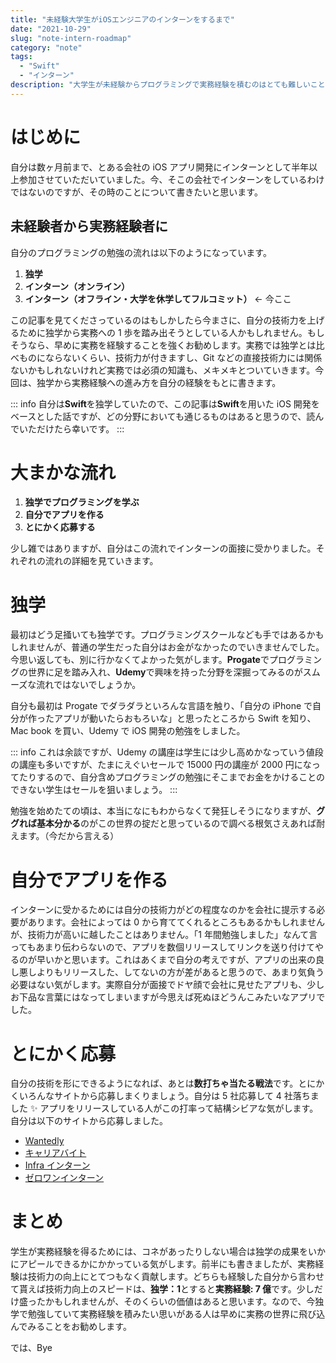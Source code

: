 ```yaml
---
title: "未経験大学生がiOSエンジニアのインターンをするまで"
date: "2021-10-29"
slug: "note-intern-roadmap"
category: "note"
tags:
  - "Swift"
  - "インターン"
description: "大学生が未経験からプログラミングで実務経験を積むのはとても難しいことだと思います。この記事では、自分の体験をもとに簡単に未経験から実務経験を積むための道筋を解説しました。"
---
```


# はじめに

自分は数ヶ月前まで、とある会社の iOS アプリ開発にインターンとして半年以上参加させていただいていました。今、そこの会社でインターンをしているわけではないのですが、その時のことについて書きたいと思います。

## 未経験者から実務経験者に

自分のプログラミングの勉強の流れは以下のようになっています。

1. **独学**
2. **インターン（オンライン）**
3. **インターン（オフライン・大学を休学してフルコミット）** ← 今ここ

この記事を見てくださっているのはもしかしたら今まさに、自分の技術力を上げるために独学から実務への 1 歩を踏み出そうとしている人かもしれません。もしそうなら、早めに実務を経験することを強くお勧めします。実務では独学とは比べものにならないくらい、技術力が付きますし、Git などの直接技術力には関係ないかもしれないけれど実務では必須の知識も、メキメキとついていきます。今回は、独学から実務経験への進み方を自分の経験をもとに書きます。

::: info
自分は**Swift**を独学していたので、この記事は**Swift**を用いた iOS 開発をベースとした話ですが、どの分野においても通じるものはあると思うので、読んでいただけたら幸いです。
:::

# 大まかな流れ

1. **独学でプログラミングを学ぶ**
2. **自分でアプリを作る**
3. **とにかく応募する**

少し雑ではありますが、自分はこの流れでインターンの面接に受かりました。それぞれの流れの詳細を見ていきます。

# 独学

最初はどう足掻いても独学です。プログラミングスクールなども手ではあるかもしれませんが、普通の学生だった自分はお金がなかったのでいきませんでした。今思い返しても、別に行かなくてよかった気がします。**Progate**でプログラミングの世界に足を踏み入れ、**Udemy**で興味を持った分野を深掘ってみるのがスムーズな流れではないでしょうか。

自分も最初は Progate でダラダラといろんな言語を触り、「自分の iPhone で自分が作ったアプリが動いたらおもろいな」と思ったところから Swift を知り、Mac book を買い、Udemy で iOS 開発の勉強をしました。

::: info
これは余談ですが、Udemy の講座は学生には少し高めかなっていう値段の講座も多いですが、たまにえぐいセールで 15000 円の講座が 2000 円になってたりするので、自分含めプログラミングの勉強にそこまでお金をかけることのできない学生はセールを狙いましょう。
:::

勉強を始めたての頃は、本当になにもわからなくて発狂しそうになりますが、**ググれば基本分かる**のがこの世界の掟だと思っているので調べる根気さえあれば耐えます。（今だから言える）

# 自分でアプリを作る

インターンに受かるためには自分の技術力がどの程度なのかを会社に提示する必要があります。会社によっては 0 から育ててくれるところもあるかもしれませんが、技術力が高いに越したことはありません。「1 年間勉強しました」なんて言ってもあまり伝わらないので、アプリを数個リリースしてリンクを送り付けてやるのが早いかと思います。これはあくまで自分の考えですが、アプリの出来の良し悪しよりもリリースした、してないの方が差があると思うので、あまり気負う必要はない気がします。実際自分が面接でドヤ顔で会社に見せたアプリも、少しお下品な言葉にはなってしまいますが今思えば死ぬほどうんこみたいなアプリでした。

# とにかく応募

自分の技術を形にできるようになれば、あとは**数打ちゃ当たる戦法**です。とにかくいろんなサイトから応募しまくりましょう。自分は 5 社応募して 4 社落ちました ✨ アプリをリリースしている人がこの打率って結構シビアな気がします。自分は以下のサイトから応募しました。

- [Wantedly](https://www.wantedly.com/)
- [キャリアバイト](https://careerbaito.com/)
- [Infra インターン](https://www.in-fra.jp/long-internship)
- [ゼロワンインターン](https://01intern.com/)

# まとめ

学生が実務経験を得るためには、コネがあったりしない場合は独学の成果をいかにアピールできるかにかかっている気がします。前半にも書きましたが、実務経験は技術力の向上にとてつもなく貢献します。どちらも経験した自分から言わせて貰えば技術力向上のスピードは、**独学：1**とすると**実務経験: 7 億**です。少しだけ盛ったかもしれませんが、そのくらいの価値はあると思います。なので、今独学で勉強していて実務経験を積みたい思いがある人は早めに実務の世界に飛び込んでみることをお勧めします。

では、Bye
